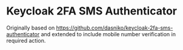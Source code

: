 # Keycloak 2FA SMS Authenticator

Originally based on https://github.com/dasniko/keycloak-2fa-sms-authenticator and extended to include mobile number verification in required action.

